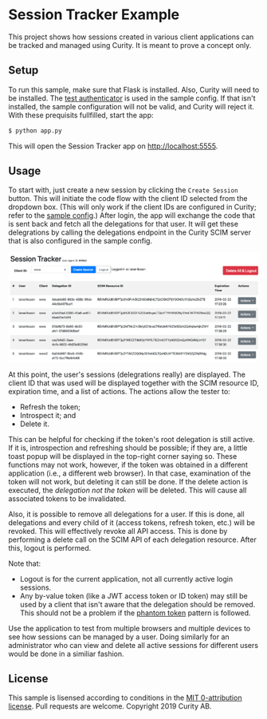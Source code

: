 # Session Tracker Example

This project shows how sessions created in various client applications can be tracked and managed using Curity. It is meant to prove a concept only.

## Setup

To run this sample, make sure that Flask is installed. Also, Curity will need to be installed. The [test authenticator](https://github.com/curityio/testing/tree/master/test-authenticator) is used in the sample config. If that isn't installed, the sample configuration will not be valid, and Curity will reject it. With these prequisits fullfilled, start the app:

```bash
$ python app.py 
``` 

This will open the Session Tracker app on [http://localhost:5555](http://localhost:5555). 

## Usage

To start with, just create a new session by clicking the `Create Session` button. This will initiate the code flow with the client ID selected from the dropdown box. (This will only work if the client IDs are configured in Curity; refer to the [sample config](example-config.xml).) After login, the app will exchange the code that is sent back and fetch all the delegations for that user. It will get these delegrations by calling the delegations endpoint in the Curity SCIM server that is also configured in the sample config.

![](session-tracker.png) 

At this point, the user's sessions (delegrations really) are displayed. The client ID that was used will be displayed together with the SCIM resource ID, expiration time, and a list of actions. The actions allow the tester to:

* Refresh the token;
* Introspect it; and
* Delete it.

This can be helpful for checking if the token's root delegation is still active. If it is, introspection and refreshing should be possible; if they are, a little toast popup will be displayed in the top-right corner saying so. These functions may not work, however, if the token was obtained in a different application (i.e., a different web browser). In that case, examination of the token will not work, but deleting it can still be done. If the delete action is executed, the _delegation not the token_ will be deleted. This will cause all associated tokens to be invalidated. 

Also, it is possible to remove all delegations for a user. If this is done, all delegations and every child of it (access tokens, refresh token, etc.) will be revoked. This will effectively revoke all API access. This is done by performing a delete call on the SCIM API of each delegation resource. After this, logout is performed.

Note that:

* Logout is for the current application, not all currently active login sessions. 
* Any by-value token (like a JWT access token or ID token) may still be used by a client that isn't aware that the delegation should be removed. This should not be a problem if the [phantom token](https://developer.curity.io/tutorials/introspect-with-phantom-token) pattern is followed.

Use the application to test from multiple browsers and multiple devices to see how sessions can be managed by a user. Doing similarly for an administrator who can view and delete all active sessions for different users would be done in a similiar fashion. 

## License

This sample is lisensed according to conditions in the [MIT 0-attribution license](LICENSE). Pull requests are welcome. Copyright 2019 Curity AB. 